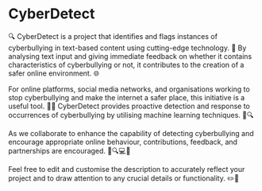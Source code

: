 # CyberDetect
🔍 CyberDetect is a project that identifies and flags instances of cyberbullying in text-based content using cutting-edge technology. 👀 By analysing text input and giving immediate feedback on whether it contains characteristics of cyberbullying or not, it contributes to the creation of a safer online environment. 🌐

For online platforms, social media networks, and organisations working to stop cyberbullying and make the internet a safer place, this initiative is a useful tool. 💪🌐 CyberDetect provides proactive detection and response to occurrences of cyberbullying by utilising machine learning techniques. 🚀🔍

As we collaborate to enhance the capability of detecting cyberbullying and encourage appropriate online behaviour, contributions, feedback, and partnerships are encouraged. 🤝🔍💻🚀

Feel free to edit and customise the description to accurately reflect your project and to draw attention to any crucial details or functionality. ✏️🔧
